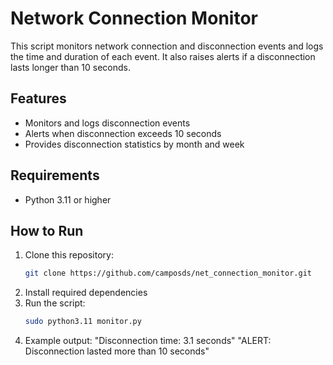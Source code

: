# Network Connection Monitor

This script monitors network connection and disconnection events and logs the time and duration of each event. It also raises alerts if a disconnection lasts longer than 10 seconds.

## Features
- Monitors and logs disconnection events
- Alerts when disconnection exceeds 10 seconds
- Provides disconnection statistics by month and week

## Requirements
- Python 3.11 or higher

## How to Run
1. Clone this repository:
   ```bash
   git clone https://github.com/camposds/net_connection_monitor.git
2. Install required dependencies
3. Run the script: 
    ```bash
   sudo python3.11 monitor.py

4. Example output:
"Disconnection time: 3.1 seconds"
"ALERT: Disconnection lasted more than 10 seconds"

